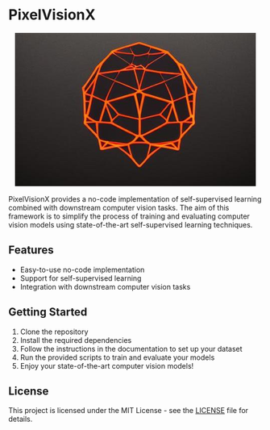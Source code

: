 # PixelVisionX

<p align="center">
  <img src="vis_imgs/logo.jpeg" alt="pixelVision">
</p>


PixelVisionX provides a no-code implementation of self-supervised learning combined with downstream computer vision tasks. The aim of this framework is to simplify the process of training and evaluating computer vision models using state-of-the-art self-supervised learning techniques.

## Features

- Easy-to-use no-code implementation
- Support for self-supervised learning
- Integration with downstream computer vision tasks

## Getting Started

1. Clone the repository
2. Install the required dependencies
3. Follow the instructions in the documentation to set up your dataset
4. Run the provided scripts to train and evaluate your models
5. Enjoy your state-of-the-art computer vision models!


## License

This project is licensed under the MIT License - see the [LICENSE](LICENSE) file for details.
